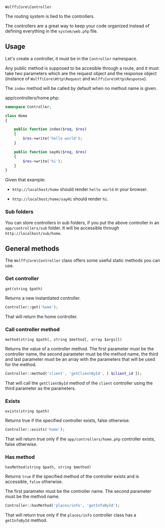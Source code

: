 `Wolff\Core\Controller`

The routing system is tied to the controllers.

The controllers are a great way to keep your code organized instead of defining everything in the `system/web.php` file.

## Usage

Let's create a controller, it must be in the `Controller` namespace.

Any public method is supposed to be accesible through a route, and it must take two parameters which are the request object and the response object (instance of `Wolff\Core\Http\Request` and `Wolff\Core\Http\Response`).

The `index` method will be called by default when no method name is given.

app/controllers/home.php:

```php
namespace Controller;

class Home
{

    public function index($req, $res)
    {
        $res->write('hello world');
    }

    public function sayHi($req, $res)
    {
        $res->write('hi');
    }
}
```

Given that example:

* `http://localhost/home` should render `hello world` in your browser.

* `http://localhost/home/sayHi` should render `hi`.

### Sub folders

You can store controllers in sub folders, if you put the above controller in an `app/controllers/sub` folder. It will be accessible through `http://localhost/sub/home`.

## General methods

The `Wolff\Core\Controller` class offers some useful static methods you can use.

### Get controller

`get(string $path)`

Returns a new instantiated controller.

```php
Controller::get('home');
```

That will return the home controller.

### Call controller method

`method(string $path[, string $method[, array $args]])`

Returns the value of a controller method.
The first parameter must be the controller name, the second parameter must be the method name, the third and last parameter must be an array with the parameters that will be used for the method.

```php
Controller::method('client', 'getClientById', [ $client_id ]);
```

That will call the `getClientById` method of the `client` controller using the third parameter as the parameters.

### Exists

`exists(string $path)`

Returns true if the specified controller exists, false otherwise.

```php
Controller::exists('home');
```

That will return true only if the `app/controllers/home.php` controller exists, false otherwise.

### Has method

`hasMethod(string $path, string $method)`

Returns `true` if the specified method of the controller exists and is accessible, `false` otherwise.

The first parameter must be the controller name. The second parameter must be the method name.

```php
Controller::hasMethod('places/info', 'getInfoById');
```

That will return true only if the `places/info` controller class has a `getInfoById` method.
